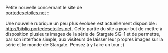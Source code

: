 <p>Petite nouvelle concernant le site de <a href=http://portedesetoiles.net alt="Site de la porte des étoiles" target=_blank><br />
portedesetoiles.net</a> : <br /><br />
Une nouvelle rubrique un peu plus évoluée est actuellement disponible : <a href=http://biblio.portedesetoiles.net alt="Bibliothèque d'images de Stargate SG-1">http://biblio.portedesetoiles.net</a>. Cette partie du site a pour but de mettre à disposition plusieurs images de la série de Stargate SG-1 et de permettre, par son interface simple, aux visiteurs de laisser leur propres images sur la série et le monde de Stargate. Pensez à y faire un tour ;)</p><br />
